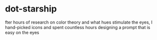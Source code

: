 # dot-starship
fter hours of research on color theory and what hues stimulate the eyes, I hand-picked icons and spent countless hours designing a prompt that is easy on the eyes
